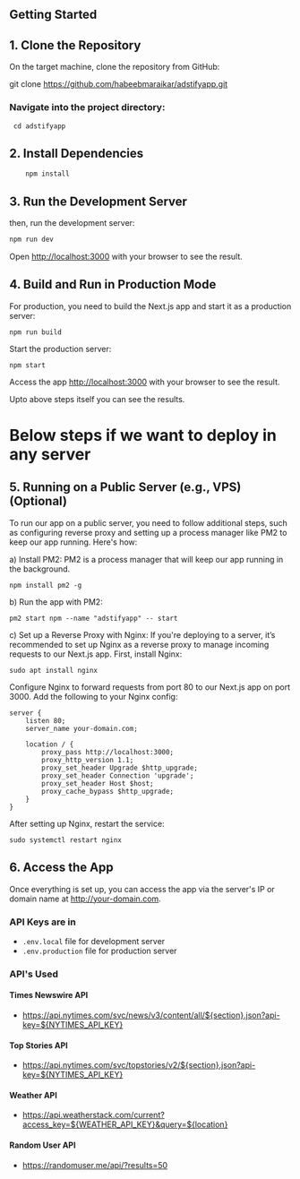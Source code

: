 ## Getting Started

## 1. Clone the Repository

On the target machine, clone the repository from GitHub:

git clone https://github.com/habeebmaraikar/adstifyapp.git 

### Navigate into the project directory:
```
 cd adstifyapp
```

## 2. Install Dependencies
```
    npm install
```

## 3. Run the Development Server

then, run the development server:

```bash
npm run dev
```

Open [http://localhost:3000](http://localhost:3000) with your browser to see the result.


## 4. Build and Run in Production Mode 
For production, you need to build the Next.js app and start it as a production server:

```
npm run build
```

Start the production server:

```
npm start
```

Access the app [http://localhost:3000](http://localhost:3000) with your browser to see the result.

Upto above steps itself you can see the results. 


# Below steps if we want to deploy in any server 
## 5. Running on a Public Server (e.g., VPS) (Optional)

To run our app on a public server, you need to follow additional steps, such as configuring reverse proxy and setting up a process manager like PM2 to keep our app running. Here's how:

a) Install PM2:
PM2 is a process manager that will keep our app running in the background.

```
npm install pm2 -g
```

b) Run the app with PM2:

```
pm2 start npm --name "adstifyapp" -- start
```

c) Set up a Reverse Proxy with Nginx:
If you're deploying to a server, it’s recommended to set up Nginx as a reverse proxy to manage incoming requests to our Next.js app. First, install Nginx:

```
sudo apt install nginx
```


Configure Nginx to forward requests from port 80 to our Next.js app on port 3000. Add the following to your Nginx config:

```
server {
    listen 80;
    server_name your-domain.com;

    location / {
        proxy_pass http://localhost:3000;
        proxy_http_version 1.1;
        proxy_set_header Upgrade $http_upgrade;
        proxy_set_header Connection 'upgrade';
        proxy_set_header Host $host;
        proxy_cache_bypass $http_upgrade;
    }
}
```

After setting up Nginx, restart the service:

```
sudo systemctl restart nginx
```

## 6. Access the App
Once everything is set up, you can access the app via the server's IP or domain name at http://your-domain.com.


### API Keys are in
- `.env.local` file for development server
- `.env.production` file for production server


### API's Used
#### Times Newswire API
- https://api.nytimes.com/svc/news/v3/content/all/${section}.json?api-key=${NYTIMES_API_KEY}

#### Top Stories API
- https://api.nytimes.com/svc/topstories/v2/${section}.json?api-key=${NYTIMES_API_KEY}

#### Weather API
- https://api.weatherstack.com/current?access_key=${WEATHER_API_KEY}&query=${location}

#### Random User API
- https://randomuser.me/api/?results=50

